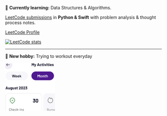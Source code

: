 
🌱 **Currently learning:** Data Structures & Algorithms.

[LeetCode submissions](https://github.com/hanjustin/LeetCode-DSA-problems) in **Python & Swift** with problem analysis & thought process notes.

[LeetCode Profile](https://leetcode.com/hanjustin/)

[![LeetCode stats](https://leetcode-stats-six.vercel.app/?username=hanjustin)](https://leetcode.com/hanjustin/)

---

💪 **New hobby:** Trying to workout everyday

<img src="/img/Aug_2023.PNG" width="160">

<!--
- 🔭 I’m currently working on ...
- 👯 I’m looking to collaborate on ...
- 🤔 I’m looking for help with ...
- 💬 Ask me about ...
- 📫 How to reach me: ...
- 😄 Pronouns: ...
- ⚡ Fun fact: ...
-->
